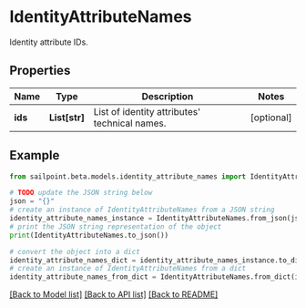 # IdentityAttributeNames

Identity attribute IDs.

## Properties

Name | Type | Description | Notes
------------ | ------------- | ------------- | -------------
**ids** | **List[str]** | List of identity attributes&#39; technical names. | [optional] 

## Example

```python
from sailpoint.beta.models.identity_attribute_names import IdentityAttributeNames

# TODO update the JSON string below
json = "{}"
# create an instance of IdentityAttributeNames from a JSON string
identity_attribute_names_instance = IdentityAttributeNames.from_json(json)
# print the JSON string representation of the object
print(IdentityAttributeNames.to_json())

# convert the object into a dict
identity_attribute_names_dict = identity_attribute_names_instance.to_dict()
# create an instance of IdentityAttributeNames from a dict
identity_attribute_names_from_dict = IdentityAttributeNames.from_dict(identity_attribute_names_dict)
```
[[Back to Model list]](../README.md#documentation-for-models) [[Back to API list]](../README.md#documentation-for-api-endpoints) [[Back to README]](../README.md)


